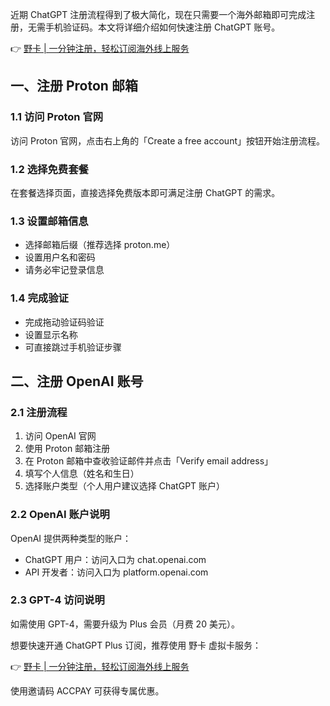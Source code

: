 近期 ChatGPT 注册流程得到了极大简化，现在只需要一个海外邮箱即可完成注册，无需手机验证码。本文将详细介绍如何快速注册 ChatGPT 账号。

👉 [野卡 | 一分钟注册，轻松订阅海外线上服务](https://bit.ly/bewildcard)

## 一、注册 Proton 邮箱

### 1.1 访问 Proton 官网
访问 Proton 官网，点击右上角的「Create a free account」按钮开始注册流程。

### 1.2 选择免费套餐
在套餐选择页面，直接选择免费版本即可满足注册 ChatGPT 的需求。

### 1.3 设置邮箱信息
- 选择邮箱后缀（推荐选择 proton.me）
- 设置用户名和密码
- 请务必牢记登录信息

### 1.4 完成验证
- 完成拖动验证码验证
- 设置显示名称
- 可直接跳过手机验证步骤

## 二、注册 OpenAI 账号

### 2.1 注册流程
1. 访问 OpenAI 官网
2. 使用 Proton 邮箱注册
3. 在 Proton 邮箱中查收验证邮件并点击「Verify email address」
4. 填写个人信息（姓名和生日）
5. 选择账户类型（个人用户建议选择 ChatGPT 账户）

### 2.2 OpenAI 账户说明
OpenAI 提供两种类型的账户：
- ChatGPT 用户：访问入口为 chat.openai.com
- API 开发者：访问入口为 platform.openai.com

### 2.3 GPT-4 访问说明
如需使用 GPT-4，需要升级为 Plus 会员（月费 20 美元）。

想要快速开通 ChatGPT Plus 订阅，推荐使用 野卡 虚拟卡服务：

👉 [野卡 | 一分钟注册，轻松订阅海外线上服务](https://bit.ly/bewildcard)

使用邀请码 ACCPAY 可获得专属优惠。
